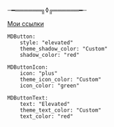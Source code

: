 ⵈ━══════╗◊╔══════━ⵈ

[Мои ссылки](https://tapy.me/uertyk_)

    MDButton:
        style: "elevated"
        theme_shadow_color: "Custom"
        shadow_color: "red"

    MDButtonIcon:
        icon: "plus"
        theme_icon_color: "Custom"
        icon_color: "green"

    MDButtonText:
        text: "Elevated"
        theme_text_color: "Custom"
        text_color: "red"
